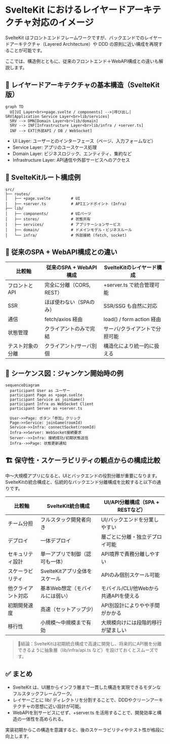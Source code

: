# SvelteKit におけるレイヤードアーキテクチャ対応のイメージ

SvelteKit はフロントエンドフレームワークですが、バックエンドでのレイヤードアーキテクチャ（Layered Architecture）や DDD の原則に近い構成を再現することが可能です。

ここでは、構造例とともに、従来のフロントエンド＋WebAPI構成との違いも解説します。

## 🧱 レイヤードアーキテクチャの基本構造（SvelteKit版）

```mermaid
graph TD
  UI[UI Layer<br>+page.svelte / components] -->|呼び出し| SRV[Application Service Layer<br>lib/services]
  SRV --> DMN[Domain Layer<br>lib/domain]
  SRV --> INF[Infrastructure Layer<br>lib/infra / +server.ts]
  INF --> EXT[外部API / DB / WebSocket]
```

- UI Layer: ユーザーとのインターフェース（ページ、入力フォームなど）
- Service Layer: アプリのユースケース処理
- Domain Layer: ビジネスロジック、エンティティ、集約など
- Infrastructure Layer: API通信や外部サービスへのアクセス

## 🧭 SvelteKitルート構成例

```
src/
├── routes/
│   ├── +page.svelte         # UI
│   ├── +server.ts           # APIエンドポイント (Infra)
├── lib/
│   ├── components/          # UIパーツ
│   ├── stores/              # 状態共有
│   ├── services/            # アプリケーションサービス
│   ├── domain/              # ドメインモデル・ビジネスルール
│   └── infra/               # 外部接続 (fetch, socket)
```

## 🔁 従来のSPA + WebAPI構成との違い

|比較軸|従来のSPA + WebAPI構成|SvelteKitのレイヤード構成|
|---|---|---|
|フロントとAPI|完全に分離（CORS, REST）|+server.ts で統合管理可能|
|SSR|ほぼ使わない（SPAのみ）|SSR/SSG も自然に対応|
|通信|fetch/axios 経由|load() / form action 経由|
|状態管理|クライアントのみで完結|サーバ/クライアントで分担可能|
|テスト対象の分離|クライアント/サーバ別個|構造化により統一的に扱える|


## 📡 シーケンス図：ジャンケン開始時の例

```mermaid
sequenceDiagram
  participant User as ユーザー
  participant Page as +page.svelte
  participant Service as joinGame()
  participant Infra as WebSocket Client
  participant Server as +server.ts

  User->>Page: ボタン「参加」クリック
  Page->>Service: joinGame(roomId)
  Service->>Infra: connectSocket(roomId)
  Infra->>Server: WebSocket接続要求
  Server-->>Infra: 接続成功/初期状態送信
  Infra-->>Page: 状態更新通知
```

## 🏗 保守性・スケーラビリティの観点からの構成比較

中〜大規模アプリになると、UIとバックエンドの役割分離が重要になります。SvelteKitの統合構成と、伝統的なバックエンド分離構成を比較すると以下の通りです。

| 比較軸 | SvelteKit統合構成 | UI/API分離構成（SPA + RESTなど） |
|--------|-------------------|------------------------------|
| チーム分担 | フルスタック開発者向き | UI/バックエンドを分業しやすい |
| デプロイ | 一体デプロイ | 層ごとに分離・独立デプロイ可能 |
| セキュリティ設計 | 単一アプリで制御（認可も一体） | API境界で責務分離しやすい |
| スケーラビリティ | SvelteKitアプリ全体をスケール | APIのみ個別スケール可能 |
| 他クライアント対応 | 基本Web想定（モバイルには弱い） | モバイル/CLI/他Webから共通APIを使える |
| 初期開発速度 | 高速（セットアップ少） | API別設計によりやや手間がかかる |
| 移行性 | 小規模〜中規模まで有効 | 大規模向けには段階的移行が望ましい |

> 🚩結論：SvelteKitは初期統合構成で高速に開発し、将来的にAPI層を分離できるように抽象層（lib/infra/api.ts など）を設けておくとスムーズです。

## ✅ まとめ
- SvelteKit は、UI層からインフラ層まで一貫した構造を実現できるモダンなフルスタックフレームワーク。
- レイヤーごとに lib/ ディレクトリを分割することで、DDDやクリーンアーキテクチャの思想に近い設計が可能。
- WebAPIを別サービスにせず、+server.ts を活用することで、開発効率と構造の一体性を高められる。

実装初期からこの構造を意識すると、後のスケーラビリティやテスト性が格段に向上します。